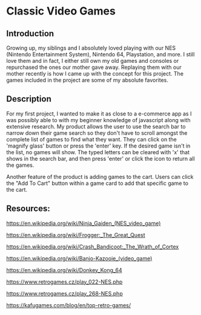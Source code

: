 # Classic Video Games

## Introduction
Growing up, my siblings and I absolutely loved playing with our NES (Nintendo Entertainment System), Nintendo 64, Playstation, and more. I still love them and in fact, I either still own my old games and consoles or repurchased the ones our mother gave away. Replaying them with our mother recently is how I came up with the concept for this project. The games included in the project are some of my absolute favorites.

## Description
For my first project, I wanted to make it as close to a e-commerce app as I was possibly able to with my beginner knowledge of javascript along with extensive research. My product allows the user to use the search bar to narrow down their game search so they don't have to scroll amongst the complete list of games to find what they want. They can click on the 'magnify glass' button or press the 'enter' key. If the desired game isn't in the list, no games will show. The typed letters can be cleared with 'x' that shows in the search bar, and then press 'enter' or click the icon to return all the games. 

Another feature of the product is adding games to the cart. Users can click the "Add To Cart" button within a game card to add that specific game to the cart. 

## Resources:
https://en.wikipedia.org/wiki/Ninja_Gaiden_(NES_video_game)

https://en.wikipedia.org/wiki/Frogger:_The_Great_Quest

https://en.wikipedia.org/wiki/Crash_Bandicoot:_The_Wrath_of_Cortex

https://en.wikipedia.org/wiki/Banjo-Kazooie_(video_game)

https://en.wikipedia.org/wiki/Donkey_Kong_64

https://www.retrogames.cz/play_022-NES.php

https://www.retrogames.cz/play_268-NES.php

https://kafugames.com/blog/en/top-retro-games/


